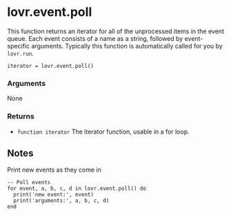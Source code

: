 <!--
category: reference
-->

lovr.event.poll
===

This function returns an iterator for all of the unprocessed items in the event queue.  Each event
consists of a name as a string, followed by event-specific arguments.  Typically this function is
automatically called for you by `lovr.run`.

    iterator = lovr.event.poll()

### Arguments

None

### Returns

- `function iterator` The iterator function, usable in a for loop.

Notes
---

Print new events as they come in

    -- Poll events
    for event, a, b, c, d in lovr.event.poll() do
      print('new event:', event)
      print('arguments:', a, b, c, d)
    end
